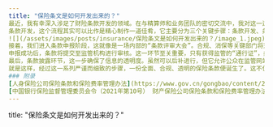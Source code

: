 ```yaml
---
title: "保险条文是如何开发出来的？"
最近，我有幸深入涉足了财险条款开发的领域。在与精算师和业务团队的密切交流中，我对这一过程有了更加清晰的认知。
条款开发，这个流程其实可以比作是精心制作一道佳肴，它主要分为三个关键步骤：条款开发、条款申报和条款披露。
![](/assets/images/posts/insurance/保险条文是如何开发出来的？/image_1.jpeg)首先，条款开发环节，这是我们保险公司的精算团队大显身手的舞台。他们运用专业知识，将复杂的风险因素转化为简洁而全面的条文，确保每一条都精准无误。
接着，我们进入条款申报阶段，这就像是一场内部的“条款评审大会”。合规、消保等关键部门将对条款进行细致的审查，确保它既符合监管要求，又能够切实保护消费者权益。每个保险公司都有自己独特的审核流程，但目标一致——打造无懈可击的保险条款。
申报成功后，条款将提交至监管机构进行审核。这一环节至关重要，只有获得监管的“通行证”，条款才能正式进入市场，开始它的“销售之旅”。
最后，条款披露环节，这一步确保了信息的透明度。虽然可以后补进行，但它允许公众在监管网站上查阅条款详情，增加了消费者的信任感。
就是这样，经过这一系列严谨而细致的步骤，一份全面、合规、透明的保险条款便诞生了。这不仅是一份文件，更是我们对客户承诺的体现，是我们专业精神和细致工作的成果。
### 附录
[人身保险公司保险条款和保险费率管理办法](https://www.gov.cn/gongbao/content/2012/content_2163594.htm)
[中国银行保险监督管理委员会令（2021年第10号） 财产保险公司保险条款和保险费率管理办法__2021年第32号国务院公报_中国政府网](https://www.gov.cn/gongbao/content/2021/content_5651735.htm)
---
```

title: "保险条文是如何开发出来的？"


